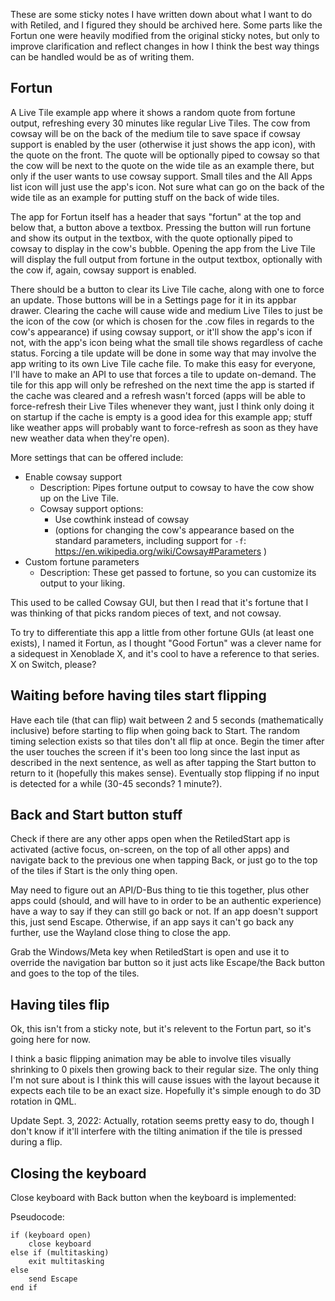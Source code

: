 These are some sticky notes I have written down about what I want to do with Retiled, and I figured they should be archived here. Some parts like the Fortun one were heavily modified from the original sticky notes, but only to improve clarification and reflect changes in how I think the best way things can be handled would be as of writing them.

## Fortun

A Live Tile example app where it shows a random quote from fortune output, refreshing every 30 minutes like regular Live Tiles. The cow from cowsay will be on the back of the medium tile to save space if cowsay support is enabled by the user (otherwise it just shows the app icon), with the quote on the front. The quote will be optionally piped to cowsay so that the cow will be next to the quote on the wide tile as an example there, but only if the user wants to use cowsay support. Small tiles and the All Apps list icon will just use the app's icon. Not sure what can go on the back of the wide tile as an example for putting stuff on the back of wide tiles.

The app for Fortun itself has a header that says "fortun" at the top and below that, a button above a textbox. Pressing the button will run fortune and show its output in the textbox, with the quote optionally piped to cowsay to display in the cow's bubble. Opening the app from the Live Tile will display the full output from fortune in the output textbox, optionally with the cow if, again, cowsay support is enabled.

There should be a button to clear its Live Tile cache, along with one to force an update. Those buttons will be in a Settings page for it in its appbar drawer. Clearing the cache will cause wide and medium Live Tiles to just be the icon of the cow (or which is chosen for the .cow files in regards to the cow's appearance) if using cowsay support, or it'll show the app's icon if not, with the app's icon being what the small tile shows regardless of cache status. Forcing a tile update will be done in some way that may involve the app writing to its own Live Tile cache file. To make this easy for everyone, I'll have to make an API to use that forces a tile to update on-demand. The tile for this app will only be refreshed on the next time the app is started if the cache was cleared and a refresh wasn't forced (apps will be able to force-refresh their Live Tiles whenever they want, just I think only doing it on startup if the cache is empty is a good idea for this example app; stuff like weather apps will probably want to force-refresh as soon as they have new weather data when they're open). 

More settings that can be offered include:
- Enable cowsay support
  - Description: Pipes fortune output to cowsay to have the cow show up on the Live Tile.
  - Cowsay support options:
    - Use cowthink instead of cowsay
    - (options for changing the cow's appearance based on the standard parameters, including support for `-f`: https://en.wikipedia.org/wiki/Cowsay#Parameters )
- Custom fortune parameters
  - Description: These get passed to fortune, so you can customize its output to your liking.

This used to be called Cowsay GUI, but then I read that it's fortune that I was thinking of that picks random pieces of text, and not cowsay.

To try to differentiate this app a little from other fortune GUIs (at least one exists), I named it Fortun, as I thought "Good Fortun" was a clever name for a sidequest in Xenoblade X, and it's cool to have a reference to that series. X on Switch, please?

## Waiting before having tiles start flipping

Have each tile (that can flip) wait between 2 and 5 seconds (mathematically inclusive) before starting to flip when going back to Start. The random timing selection exists so that tiles don't all flip at once. Begin the timer after the user touches the screen if it's been too long since the last input as described in the next sentence, as well as after tapping the Start button to return to it (hopefully this makes sense). Eventually stop flipping if no input is detected for a while (30-45 seconds? 1 minute?).

## Back and Start button stuff

Check if there are any other apps open when the RetiledStart app is activated (active focus, on-screen, on the top of all other apps) and navigate back to the previous one when tapping Back, or just go to the top of the tiles if Start is the only thing open.

May need to figure out an API/D-Bus thing to tie this together, plus other apps could (should, and will have to in order to be an authentic experience) have a way to say if they can still go back or not. If an app doesn't support this, just send Escape. Otherwise, if an app says it can't go back any further, use the Wayland close thing to close the app.

Grab the Windows/Meta key when RetiledStart is open and use it to override the navigation bar button so it just acts like Escape/the Back button and goes to the top of the tiles.

## Having tiles flip

Ok, this isn't from a sticky note, but it's relevent to the Fortun part, so it's going here for now.

I think a basic flipping animation may be able to involve tiles visually shrinking to 0 pixels then growing back to their regular size. The only thing I'm not sure about is I think this will cause issues with the layout because it expects each tile to be an exact size. Hopefully it's simple enough to do 3D rotation in QML.

Update Sept. 3, 2022: Actually, rotation seems pretty easy to do, though I don't know if it'll interfere with the tilting animation if the tile is pressed during a flip.

## Closing the keyboard

Close keyboard with Back button when the keyboard is implemented:

Pseudocode:

```text
if (keyboard open)
    close keyboard
else if (multitasking)
    exit multitasking
else
    send Escape
end if
```
